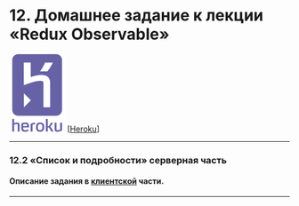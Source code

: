 #  12. Домашнее задание к лекции «Redux Observable»

![](./pic/heroku-seeklogo.svg)
[[Heroku](https://ra-12-2-backend1.herokuapp.com/)]

---

### 12.2 «Список и подробности» серверная часть

#### Описание задания в [клиентской](https://github.com/igor-chazov/ra-hw-12_observable_2-main-details) части.

---
